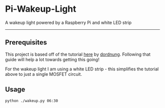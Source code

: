 # Pi-Wakeup-Light
A wakeup light powered by a Raspberry Pi and white LED strip

---

## Prerequisites
This project is based off of the tutorial [here](http://dordnung.de/raspberrypi-ledstrip/) by [dordnung](https://github.com/dordnung). Following that guide will help a lot towards getting this going!

For the wakeup light I am using a white LED strip - this simplifies the tutorial above to just a single MOSFET circuit.

## Usage

`python ./wakeup.py 06:30`
